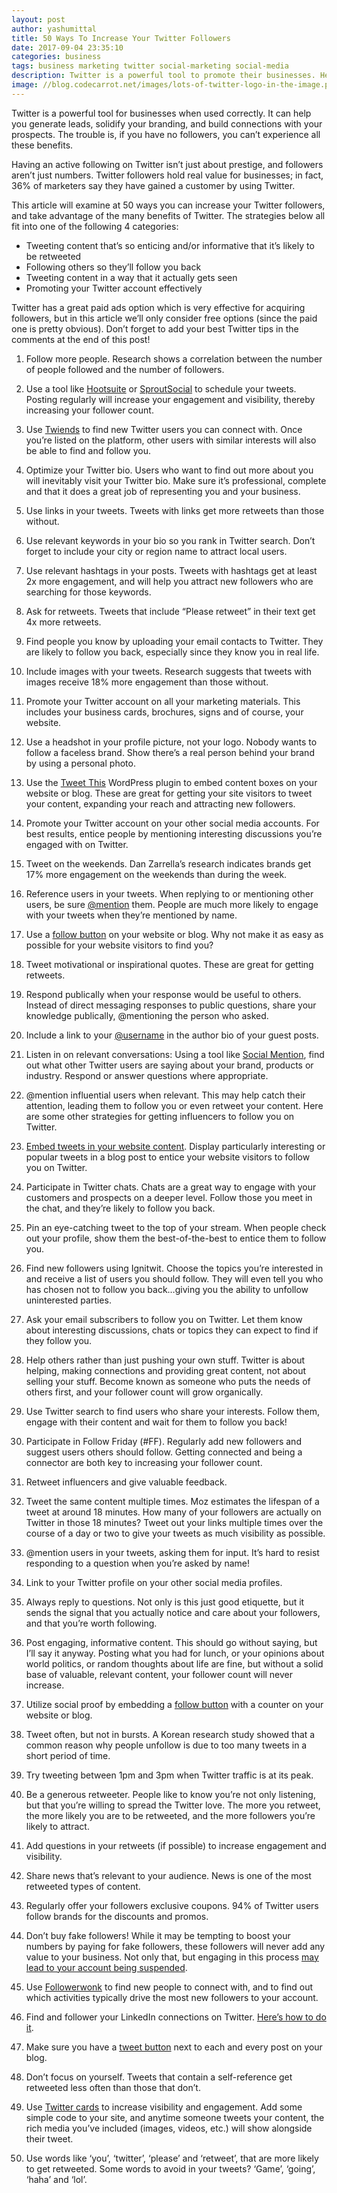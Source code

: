 ```yaml
---
layout: post
author: yashumittal
title: 50 Ways To Increase Your Twitter Followers
date: 2017-09-04 23:35:10
categories: business
tags: business marketing twitter social-marketing social-media
description: Twitter is a powerful tool to promote their businesses. Here are 50 ways to increase your twitter followers and take advantage of the many benefits of Twitter.
image: //blog.codecarrot.net/images/lots-of-twitter-logo-in-the-image.png
---
```


Twitter is a powerful tool for businesses when used correctly. It can help you generate leads, solidify your branding, and build connections with your prospects. The trouble is, if you have no followers, you can’t experience all these benefits.

Having an active following on Twitter isn’t just about prestige, and followers aren’t just numbers. Twitter followers hold real value for businesses; in fact, 36% of marketers say they have gained a customer by using Twitter.

This article will examine at 50 ways you can increase your Twitter followers, and take advantage of the many benefits of Twitter. The strategies below all fit into one of the following 4 categories:

* Tweeting content that’s so enticing and/or informative that it’s likely to be retweeted
* Following others so they’ll follow you back
* Tweeting content in a way that it actually gets seen
* Promoting your Twitter account effectively

Twitter has a great paid ads option which is very effective for acquiring followers, but in this article we’ll only consider free options (since the paid one is pretty obvious). Don’t forget to add your best Twitter tips in the comments at the end of this post!

1. Follow more people. Research shows a correlation between the number of people followed and the number of followers.

2. Use a tool like [Hootsuite](//www.hootsuite.com/) or [SproutSocial](//sproutsocial.com/) to schedule your tweets. Posting regularly will increase your engagement and visibility, thereby increasing your follower count.

3. Use [Twiends](//twiends.com/) to find new Twitter users you can connect with. Once you’re listed on the platform, other users with similar interests will also be able to find and follow you.

4. Optimize your Twitter bio. Users who want to find out more about you will inevitably visit your Twitter bio. Make sure it’s professional, complete and that it does a great job of representing you and your business.

5. Use links in your tweets. Tweets with links get more retweets than those without.

6. Use relevant keywords in your bio so you rank in Twitter search. Don’t forget to include your city or region name to attract local users.

7. Use relevant hashtags in your posts. Tweets with hashtags get at least 2x more engagement, and will help you attract new followers who are searching for those keywords.

8. Ask for retweets. Tweets that include “Please retweet” in their text get 4x more retweets.

9. Find people you know by uploading your email contacts to Twitter. They are likely to follow you back, especially since they know you in real life.

10. Include images with your tweets. Research suggests that tweets with images receive 18% more engagement than those without.

11. Promote your Twitter account on all your marketing materials. This includes your business cards, brochures, signs and of course, your website.

12. Use a headshot in your profile picture, not your logo. Nobody wants to follow a faceless brand. Show there’s a real person behind your brand by using a personal photo.

13. Use the [Tweet This](//wordpress.org/plugins/tweetthis/) WordPress plugin to embed content boxes on your website or blog. These are great for getting your site visitors to tweet your content, expanding your reach and attracting new followers.

14. Promote your Twitter account on your other social media accounts. For best results, entice people by mentioning interesting discussions you’re engaged with on Twitter.

15. Tweet on the weekends. Dan Zarrella’s research indicates brands get 17% more engagement on the weekends than during the week.

16. Reference users in your tweets. When replying to or mentioning other users, be sure [@mention](//twitter.com/mittalyashu77) them. People are much more likely to engage with your tweets when they’re mentioned by name.

17. Use a [follow button](//about.twitter.com/resources/buttons) on your website or blog. Why not make it as easy as possible for your website visitors to find you?

18. Tweet motivational or inspirational quotes. These are great for getting retweets.

19. Respond publically when your response would be useful to others. Instead of direct messaging responses to public questions, share your knowledge publically, @mentioning the person who asked.

20. Include a link to your [@username](//twitter.com/mittalyashu77) in the author bio of your guest posts.

21. Listen in on relevant conversations: Using a tool like [Social Mention](//www.socialmention.com/), find out what other Twitter users are saying about your brand, products or industry. Respond or answer questions where appropriate.

22. @mention influential users when relevant. This may help catch their attention, leading them to follow you or even retweet your content. Here are some other strategies for getting influencers to follow you on Twitter.

23. [Embed tweets in your website content](//support.twitter.com/articles/20169559-embedding-a-tweet-on-your-website-or-blog). Display particularly interesting or popular tweets in a blog post to entice your website visitors to follow you on Twitter.

24. Participate in Twitter chats. Chats are a great way to engage with your customers and prospects on a deeper level. Follow those you meet in the chat, and they’re likely to follow you back.

25. Pin an eye-catching tweet to the top of your stream. When people check out your profile, show them the best-of-the-best to entice them to follow you.

26. Find new followers using Ignitwit. Choose the topics you’re interested in and receive a list of users you should follow. They will even tell you who has chosen not to follow you back…giving you the ability to unfollow uninterested parties.

27. Ask your email subscribers to follow you on Twitter. Let them know about interesting discussions, chats or topics they can expect to find if they follow you.

28. Help others rather than just pushing your own stuff. Twitter is about helping, making connections and providing great content, not about selling your stuff. Become known as someone who puts the needs of others first, and your follower count will grow organically.

29. Use Twitter search to find users who share your interests. Follow them, engage with their content and wait for them to follow you back!

30. Participate in Follow Friday (#FF). Regularly add new followers and suggest users others should follow. Getting connected and being a connector are both key to increasing your follower count.

31. Retweet influencers and give valuable feedback.

32. Tweet the same content multiple times. Moz estimates the lifespan of a tweet at around 18 minutes. How many of your followers are actually on Twitter in those 18 minutes? Tweet out your links multiple times over the course of a day or two to give your tweets as much visibility as possible.

33. @mention users in your tweets, asking them for input. It’s hard to resist responding to a question when you’re asked by name!

34. Link to your Twitter profile on your other social media profiles.

35. Always reply to questions. Not only is this just good etiquette, but it sends the signal that you actually notice and care about your followers, and that you’re worth following.

36. Post engaging, informative content. This should go without saying, but I’ll say it anyway. Posting what you had for lunch, or your opinions about world politics, or random thoughts about life are fine, but without a solid base of valuable, relevant content, your follower count will never increase.

37. Utilize social proof by embedding a [follow button](//support.twitter.com/articles/20164833-adding-a-follow-button-to-your-website) with a counter on your website or blog.

38. Tweet often, but not in bursts. A Korean research study showed that a common reason why people unfollow is due to too many tweets in a short period of time.

39. Try tweeting between 1pm and 3pm when Twitter traffic is at its peak.

40. Be a generous retweeter. People like to know you’re not only listening, but that you’re willing to spread the Twitter love. The more you retweet, the more likely you are to be retweeted, and the more followers you’re likely to attract.

41. Add questions in your retweets (if possible) to increase engagement and visibility.

42. Share news that’s relevant to your audience. News is one of the most retweeted types of content.

43. Regularly offer your followers exclusive coupons. 94% of Twitter users follow brands for the discounts and promos.

44. Don’t buy fake followers! While it may be tempting to boost your numbers by paying for fake followers, these followers will never add any value to your business. Not only that, but engaging in this process [may lead to your account being suspended](//support.twitter.com/groups/56-policies-violations/topics/237-guidelines/articles/20171936-free-followers-apps).

45. Use [Followerwonk](//followerwonk.com/) to find new people to connect with, and to find out which activities typically drive the most new followers to your account.

46. Find and follower your LinkedIn connections on Twitter. [Here’s how to do it](//blog.linkedin.com/2010/05/25/find-and-follow-your-linkedin-connections-on-twitter/).

47. Make sure you have a [tweet button](//about.twitter.com/resources/buttons) next to each and every post on your blog.

48. Don’t focus on yourself. Tweets that contain a self-reference get retweeted less often than those that don’t.

49. Use [Twitter cards](//dev.twitter.com/cards/overview) to increase visibility and engagement. Add some simple code to your site, and anytime someone tweets your content, the rich media you’ve included (images, videos, etc.) will show alongside their tweet.

50. Use words like ‘you’, ‘twitter’, ‘please’ and ‘retweet’, that are more likely to get retweeted. Some words to avoid in your tweets? ‘Game’, ‘going’, ‘haha’ and ‘lol’.
